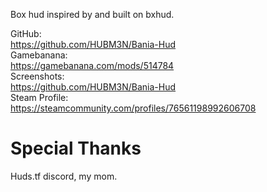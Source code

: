 Box hud inspired by and built on bxhud.
  
GitHub:  
<https://github.com/HUBM3N/Bania-Hud>  
Gamebanana:  
<https://gamebanana.com/mods/514784>  
Screenshots:  
<https://github.com/HUBM3N/Bania-Hud>  
Steam Profile:  
<https://steamcommunity.com/profiles/76561198992606708>

# Special Thanks

Huds.tf discord, my mom.